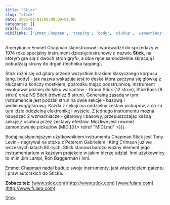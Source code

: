 ```yaml
---
title: "Stick"
slug: "stick"
date: 2005-01-01T00:00:00+01:00
kategorie: []
draft: false
wikilinks: ['Emmet_Chapman', 'tapping', 'body', 'pickup', 'wzmacniacz', 'MIDI', 'Tony_Levin', 'King_Crimson', 'Jim_Lampi', 'kategoria:Rodzaje_gitar']
---
```

Amerykanin Emmet Chapman<!-- link nie odnosił się do niczego --> skonstruował i
wprowadził do sprzedaży w 1974 roku specjalny instrument
dziesięciostrunowy o nazwie **Stick**, na którym gra się z dwóch stron
gryfu, a obie ręce samodzielnie skracają i pobudzają struny do drgań
(technika tapping<!-- link nie odnosił się do niczego -->).

Stick rożni się od gitary przede wszystkim brakiem klasycznego korpusu
(ang. body<!-- link nie odnosił się do niczego -->) - jak nazwa wskazuje jest to deska która
zaczyna się główką z kluczami a kończy mostkiem, pośrodku mając
podstrunnicę. Instrument ewoluował później do kilku wariantów - Grand
Stick (12 strun), StickBass (8 strun) oraz NS Stick (również 8 strun).
Generalną zasadą w tym instrumencie jest podział strun na dwie sekcje -
basową i wiolinową/gitarową. Każda z sekcji ma oddzielny zestaw
pickupów<!-- link nie odnosił się do niczego -->, a co za tym idzie oddzielną elektronikę
i wyjście. Z jednego instrumentu można napędzać 2
wzmacniacze<!-- link nie odnosił się do niczego --> - gitarowy i basowy, przepuszczając
każdą sekcję z osobna przez zestawy efektów. Możliwe jest również
zamontowanie pickupów [MIDI]({{< relref "MIDI.md" >}}).

Bodaj najsłynniejszym użytkownikiem instrumentu Chapman Stick jest Tony
Levin<!-- link nie odnosił się do niczego --> - nagrywał na sticku z Peterem Gabrielem i
King Crimson<!-- link nie odnosił się do niczego --> już we wczesnych latach 80-tych.
Stick stanowi bardzo ważny element jego instrumentarium w każdym
projekcie w jakim bierze udział. Inni użytkownicy to m.in Jim
Lampi<!-- link nie odnosił się do niczego -->, Ron Baggerman i inni.

Emmet Chapman nadal buduje swoje instrumenty, jest właścicielem patentu
i praw autorskich do Sticka.

**Zobacz też**: [www.stick.com](http://www.stick.com)
[www.fulara.com](http://www.fulara.com)

Stick<!-- link nie odnosił się do niczego -->